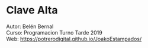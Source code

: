 # Clave Alta
Autor: Belén Bernal<br>
Curso: Programacion Turno Tarde 2019<br>
Web: https://potrerodigital.github.io/JoakoEstampados/<br>
